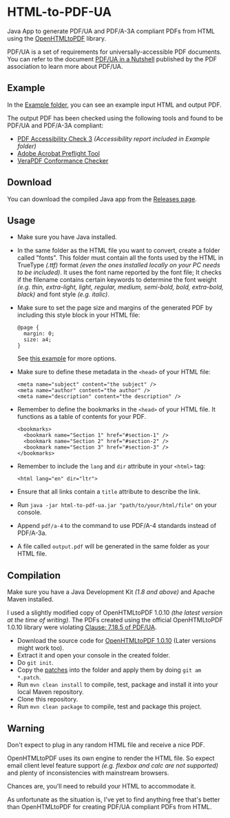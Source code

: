 # HTML-to-PDF-UA

Java App to generate PDF/UA and PDF/A-3A compliant PDFs from HTML using the [OpenHTMLtoPDF](https://github.com/danfickle/openhtmltopdf) library.

PDF/UA is a set of requirements for universally-accessible PDF documents. You can refer to the document [PDF/UA in a Nutshell](https://github.com/jialiang/HTML-to-PDF-UA/blob/master/PDFUA-in-a-Nutshell-PDFUA.pdf) published by the PDF association to learn more about PDF/UA.

## Example

In the [Example folder](https://github.com/jialiang/HTML-to-PDF-UA/tree/master/example), you can see an example input HTML and output PDF.

The output PDF has been checked using the following tools and found to be PDF/UA and PDF/A-3A compliant:

- [PDF Accessibility Check 3](https://pdfua.foundation/en/pdf-accessibility-checker-pac/) _(Accessibility report included in Example folder)_
- [Adobe Acrobat Preflight Tool](https://helpx.adobe.com/acrobat/using/create-verify-pdf-accessibility.html)
- [VeraPDF Conformance Checker](https://docs.verapdf.org/validation/)

## Download

You can download the compiled Java app from the [Releases page](https://github.com/jialiang/HTML-to-PDF-UA/releases/).

## Usage

- Make sure you have Java installed.
- In the same folder as the HTML file you want to convert, create a folder called "fonts". This folder must contain all the fonts used by the HTML in TrueType _(.ttf)_ format _(even the ones installed locally on your PC needs to be included)_. It uses the font name reported by the font file; It checks if the filename contains certain keywords to determine the font weight _(e.g. thin, extra-light, light, regular, medium, semi-bold, bold, extra-bold, black)_ and font style _(e.g. italic)_.
- Make sure to set the page size and margins of the generated PDF by including this style block in your HTML file:

  ```
  @page {
    margin: 0;
    size: a4;
  }
  ```

  See [this example](https://github.com/danfickle/openhtmltopdf/wiki/Page-features) for more options.

- Make sure to define these metadata in the `<head>` of your HTML file:

  ```
  <meta name="subject" content="the subject" />
  <meta name="author" content="the author" />
  <meta name="description" content="the description" />
  ```

- Remember to define the bookmarks in the `<head>` of your HTML file. It functions as a table of contents for your PDF.

  ```
  <bookmarks>
    <bookmark name="Section 1" href="#section-1" />
    <bookmark name="Section 2" href="#section-2" />
    <bookmark name="Section 3" href="#section-3" />
  </bookmarks>
  ```

- Remember to include the `lang` and `dir` attribute in your `<html>` tag:

  ```
  <html lang="en" dir="ltr">
  ```

- Ensure that all links contain a `title` attribute to describe the link.
- Run `java -jar html-to-pdf-ua.jar "path/to/your/html/file"` on your console.
- Append `pdf/a-4` to the command to use PDF/A-4 standards instead of PDF/A-3a.
- A file called `output.pdf` will be generated in the same folder as your HTML file.

## Compilation

Make sure you have a Java Development Kit _(1.8 and above)_ and Apache Maven installed.

I used a slightly modified copy of OpenHTMLtoPDF 1.0.10 _(the latest version at the time of writing)_. The PDFs created using the official OpenHTMLtoPDF 1.0.10 library were violating [Clause: 7.18.5 of PDF/UA](https://github.com/veraPDF/veraPDF-validation-profiles/wiki/PDFUA-Part-1-rules#rule-7185-2).

- Download the source code for [OpenHTMLtoPDF 1.0.10](https://github.com/danfickle/openhtmltopdf/releases/tag/openhtmltopdf-parent-1.0.10) (Later versions might work too).
- Extract it and open your console in the created folder.
- Do `git init`.
- Copy the [patches](https://github.com/jialiang/HTML-to-PDF-UA/tree/master/openhtmltopdf/) into the folder and apply them by doing `git am *.patch`.
- Run `mvn clean install` to compile, test, package and install it into your local Maven repository.
- Clone this repository.
- Run `mvn clean package` to compile, test and package this project.

## Warning

Don't expect to plug in any random HTML file and receive a nice PDF.

OpenHTMLtoPDF uses its own engine to render the HTML file. So expect email client level feature support _(e.g. flexbox and calc are not supported)_ and plenty of inconsistencies with mainstream browsers.

Chances are, you'll need to rebuild your HTML to accommodate it.

As unfortunate as the situation is, I've yet to find anything free that's better than OpenHTMLtoPDF for creating PDF/UA compliant PDFs from HTML.
